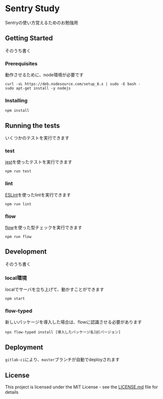 # Sentry Study
Sentryの使い方覚えるためのお勉強用

## Getting Started

そのうち書く

### Prerequisites

動作させるために、node環境が必要です

```
curl -sL https://deb.nodesource.com/setup_8.x | sudo -E bash -
sudo apt-get install -y nodejs
```

### Installing


```
npm install
```

## Running the tests

いくつかのテストを実行できます

### test

[jest](https://facebook.github.io/jest/ja/)を使ったテストを実行できます

```
npm run test
```

### lint

[ESLint](https://eslint.org/)を使ったlintを実行できます

```
npm run lint
```

### flow

[flow](https://flow.org/)を使った型チェックを実行できます

```
npm run flow
```

## Development

そのうち書く

### local環境
localでサーバを立ち上げて、動かすことができます
```
npm start
```

### flow-typed
新しいパッケージを導入した場合は、flowに認識させる必要があります
```
npx flow-typed install [導入したパッケージ名]@[バージョン]

```

## Deployment

`gitlab-ci`により、`master`ブランチが自動でdeployされます

## License

This project is licensed under the MIT License - see the [LICENSE.md](LICENSE.md) file for details

